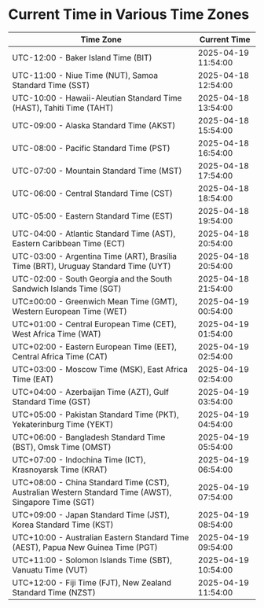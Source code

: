 # Current Time in Various Time Zones

| Time Zone | Current Time |
|-----------|--------------|
| UTC-12:00 - Baker Island Time (BIT) | 2025-04-19 11:54:00 |
| UTC-11:00 - Niue Time (NUT), Samoa Standard Time (SST) | 2025-04-18 12:54:00 |
| UTC-10:00 - Hawaii-Aleutian Standard Time (HAST), Tahiti Time (TAHT) | 2025-04-18 13:54:00 |
| UTC-09:00 - Alaska Standard Time (AKST) | 2025-04-18 15:54:00 |
| UTC-08:00 - Pacific Standard Time (PST) | 2025-04-18 16:54:00 |
| UTC-07:00 - Mountain Standard Time (MST) | 2025-04-18 17:54:00 |
| UTC-06:00 - Central Standard Time (CST) | 2025-04-18 18:54:00 |
| UTC-05:00 - Eastern Standard Time (EST) | 2025-04-18 19:54:00 |
| UTC-04:00 - Atlantic Standard Time (AST), Eastern Caribbean Time (ECT) | 2025-04-18 20:54:00 |
| UTC-03:00 - Argentina Time (ART), Brasília Time (BRT), Uruguay Standard Time (UYT) | 2025-04-18 20:54:00 |
| UTC-02:00 - South Georgia and the South Sandwich Islands Time (SGT) | 2025-04-18 21:54:00 |
| UTC±00:00 - Greenwich Mean Time (GMT), Western European Time (WET) | 2025-04-19 00:54:00 |
| UTC+01:00 - Central European Time (CET), West Africa Time (WAT) | 2025-04-19 01:54:00 |
| UTC+02:00 - Eastern European Time (EET), Central Africa Time (CAT) | 2025-04-19 02:54:00 |
| UTC+03:00 - Moscow Time (MSK), East Africa Time (EAT) | 2025-04-19 02:54:00 |
| UTC+04:00 - Azerbaijan Time (AZT), Gulf Standard Time (GST) | 2025-04-19 03:54:00 |
| UTC+05:00 - Pakistan Standard Time (PKT), Yekaterinburg Time (YEKT) | 2025-04-19 04:54:00 |
| UTC+06:00 - Bangladesh Standard Time (BST), Omsk Time (OMST) | 2025-04-19 05:54:00 |
| UTC+07:00 - Indochina Time (ICT), Krasnoyarsk Time (KRAT) | 2025-04-19 06:54:00 |
| UTC+08:00 - China Standard Time (CST), Australian Western Standard Time (AWST), Singapore Time (SGT) | 2025-04-19 07:54:00 |
| UTC+09:00 - Japan Standard Time (JST), Korea Standard Time (KST) | 2025-04-19 08:54:00 |
| UTC+10:00 - Australian Eastern Standard Time (AEST), Papua New Guinea Time (PGT) | 2025-04-19 09:54:00 |
| UTC+11:00 - Solomon Islands Time (SBT), Vanuatu Time (VUT) | 2025-04-19 10:54:00 |
| UTC+12:00 - Fiji Time (FJT), New Zealand Standard Time (NZST) | 2025-04-19 11:54:00 |
